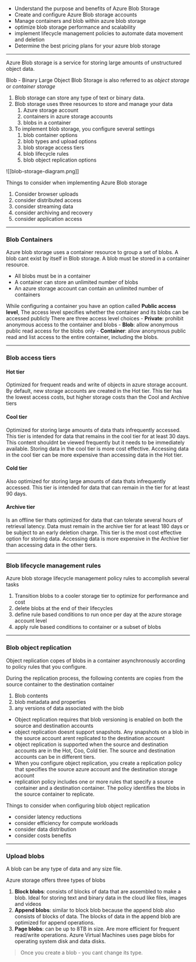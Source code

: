 
- Understand the purpose and benefits of Azure Blob Storage
- Create and configure Azure Blob storage accounts
- Manage containers and blob within azure blob storage
- optimize blob storage performance and scalability
- implement lifecycle management policies to automate data movement and deletion
- Determine the best pricing plans for your azure blob storage

---

Azure Blob storage is a service for storing large amounts of unstructured object data.

Blob - Binary Large Object 
Blob Storage is also referred to as _object storage_ or _container storage_

1. Blob storage can store any type of text or binary data. 
2. Blob storage uses three resources to store and manage your data
	1. Azure storage account
	2. containers in azure storage accounts
	3. blobs in a container
3. To implement blob storage, you configure several settings
	1. blob container options
	2. blob types and upload options
	3. blob storage access tiers
	4. blob lifecycle rules
	5. blob object replication options

![[blob-storage-diagram.png]]

Things to consider when implementing Azure Blob storage
1. Consider browser uploads
2. consider distributed access
3. consider streaming data
4. consider archiving and recovery
5. consider application access

---

### Blob Containers

Azure blob storage uses a container resource to group a set of blobs. A blob cant exist by itself in Blob storage. A blob must be stored in a container resource.

- All blobs must be in a container
- A container can store an unlimited number of blobs
- An azure storage account can contain an unlimited number of containers

While configuring a container you have an option called **Public access level**,
	The access level specifies whether the container and its blobs can be accessed publicly
	There are three access level choices
	- **Private**: prohibit anonymous access to the container and blobs
	- **Blob**: allow anonymous public read access for the blobs only
	- **Container**: allow anonymous public read and list access to the entire container, including the blobs.

---

### Blob access tiers

#### Hot tier

Optimized for frequent reads and write of objects in azure storage account. 
By default, new storage accounts are created in the Hot tier.
This tier has the lowest access costs, but higher storage costs than the Cool and Archive tiers

#### Cool tier

Optimized for storing large amounts of data thats infrequently accessed. 
This tier is intended for data that remains in the cool tier for at least 30 days.
This content shouldnt be viewed frequently but it needs to be immediately available.
Storing data in the cool tier is more cost effective. Accessing data in the cool tier can be more expensive than accessing data in the Hot tier.

#### Cold tier

Also optimized for storing large amounts of data thats infrequently accessed. This tier is intended for data that can remain in the tier for at least 90 days.

#### Archive tier

Is an offline tier thats optimized for data that can tolerate several hours of retrieval latency. Data must remain in the archive tier for at least 180 days or be subject to an early deletion charge.
This tier is the most cost effective option for storing data. Accessing data is more expensive in the Archive tier than accessing data in the other tiers.

---

### Blob lifecycle management rules

Azure blob storage lifecycle management policy rules to accomplish several tasks
1. Transition blobs to a cooler storage tier to optimize for performance and cost
2. delete blobs at the end of their lifecycles
3. define rule based conditions to run once per day at the azure storage account level
4. apply rule based conditions to container or a subset of blobs

---

### Blob object replication

Object replication copes of blobs in a container asynchronously according to policy rules that you configure.

During the replication process, the following contents are copies from the source container to the destination container
1. Blob contents
2. blob metadata and properties
3. any versions of data associated with the blob


- Object replication requires that blob versioning is enabled on both the source and destination accounts
- object replication doesnt support snapshots. Any snapshots on a blob in the source account arent replicated to the destination account
- object replication is supported when the source and destination accounts are in the Hot, Coo, Cold tier. The source and destination accounts can be in different tiers.
- When you configure object replication, you create a replication policy that specifies the source azure account and the destination storage account
- replication policy includes one or more rules that specify a source container and a destination container. The policy identifies the blobs in the source container to replicate.

Things to consider when configuring blob object replication
- consider latency reductions
- consider efficiency for compute workloads
- consider data distribution
- consider costs benefits


---

### Upload blobs

A blob can be any type of data and any size file.

Azure storage offers three types of blobs
1. **Block blobs**: consists of blocks of data that are assembled to make a blob.  Ideal for storing text and binary data in the cloud like files, images and videos
2. **Append blobs**: similar to block blob because the append blob also consists of blocks of data. The blocks of data in the append blob are optimized for append operations.
3. **Page blobs**: can be up to 8TB in size. Are more efficient for frequent read/write operations. Azure Virtual Machines uses page blobs for operating system disk and data disks.


> Once you create a blob - you cant change its type.
